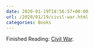 ```yaml
---
date: 2020-01-19T18:56:57+00:00
url: /2020/01/19/civil-war.html
categories: Books
---
```

Finished Reading: [Civil War](https://en.wikipedia.org/wiki/Civil_War_(comics)). 


